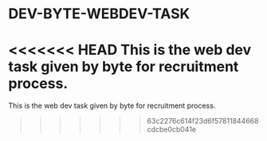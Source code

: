 # DEV-BYTE-WEBDEV-TASK
<<<<<<< HEAD
This is the web dev task given by byte for recruitment process. 
=======
This is the web dev task given by byte for recruitment process. 

>>>>>>> 63c2276c614f23d6f57811844668cdcbe0cb041e

